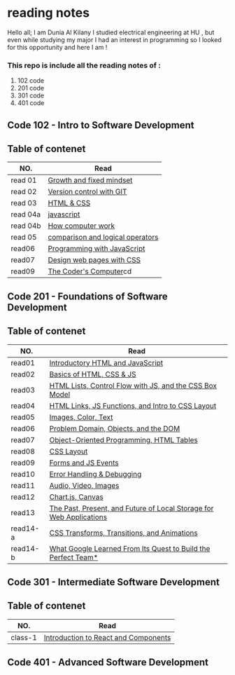 # **reading notes**

Hello all;
I am Dunia Al Kilany 
I studied electrical engineering at HU , but even while studying my major I had an interest in programming so I looked for this opportunity and here I am !

### **This repo is include all the reading notes of :**
1. 102 code 
2. 201 code 
3. 301 code 
4. 401 code 



## **Code 102 - Intro to Software Development**

## Table of contenet
|NO.|Read|
|---|------|
read 01|[Growth and fixed mindset](https://duniaalkilany.github.io/reading-notes/read01)
read 02 |[Version control with GIT](https://duniaalkilany.github.io/reading-notes/read02)
read 03 |[HTML & CSS](https://duniaalkilany.github.io/reading-notes/read03)
read 04a|[javascript](https://duniaalkilany.github.io/reading-notes/read04a) 
read 04b|[How computer work](https://duniaalkilany.github.io/reading-notes/read04b)
read 05| [comparison and logical operators](https://duniaalkilany.github.io/reading-notes/read05)
read06|[Programming with JavaScript](https://duniaalkilany.github.io/reading-notes/read06)
read07|[Design web pages with CSS](https://duniaalkilany.github.io/reading-notes/read07)
read09|[The Coder's Computer](read09)cd 


## **Code 201 - Foundations of Software Development**

## Table of contenet
|NO.|Read|
|---|------|
read01|[Introductory HTML and JavaScript](https://duniaalkilany.github.io/reading-notes/class-01)
read02 |[Basics of HTML, CSS & JS](https://duniaalkilany.github.io/reading-notes/class-02)
read03 |[HTML Lists, Control Flow with JS, and the CSS Box Model](https://duniaalkilany.github.io/reading-notes/class-03)
read04|[HTML Links, JS Functions, and Intro to CSS Layout](https://ishadeed.com/assets/grid-flex/grid-vs-flexbox-1.png) 
read05|[Images, Color, Text](https://duniaalkilany.github.io/reading-notes/class-05)
read06|[Problem Domain, Objects, and the DOM](https://duniaalkilany.github.io/reading-notes/class-06)
read07|[Object-Oriented Programming, HTML Tables](https://duniaalkilany.github.io/reading-notes/class-07)
read08|[CSS Layout](https://duniaalkilany.github.io/reading-notes/class-08)
read09|[Forms and JS Events](https://duniaalkilany.github.io/reading-notes/class-09)
read10|[Error Handling & Debugging](https://duniaalkilany.github.io/reading-notes/class-10)
read11|[ Audio, Video, Images](https://duniaalkilany.github.io/reading-notes/class-11)
read12|[Chart.js, Canvas](https://duniaalkilany.github.io/reading-notes/class-12)
read13|[The Past, Present, and Future of Local Storage for Web Applications](https://duniaalkilany.github.io/reading-notes/class-13)
read14-a|[ CSS Transforms, Transitions, and Animations](https://duniaalkilany.github.io/reading-notes/class-14a)
read14-b|[What Google Learned From Its Quest to Build the Perfect Team*](https://duniaalkilany.github.io/reading-notes/class-14b)


## **Code 301 - Intermediate Software Development**

## Table of contenet
|NO.|Read|
|---|------|
class-1|[Introduction to React and Components](https://duniaalkilany.github.io/reading-notes/class-1)

## **Code 401 - Advanced Software Development**






